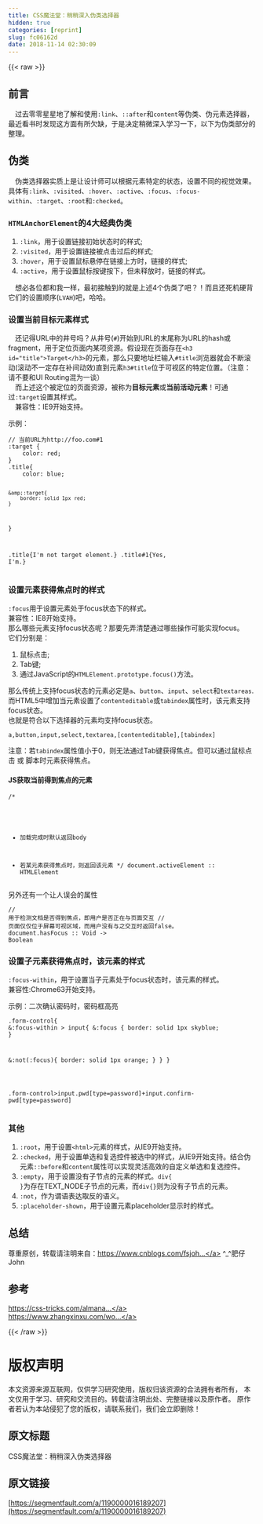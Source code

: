```yaml
---
title: CSS魔法堂：稍稍深入伪类选择器
hidden: true
categories: [reprint]
slug: fc06162d
date: 2018-11-14 02:30:09
---
```


{{< raw >}}
<h2>&#x524D;&#x8A00;</h2><p>&#x2003;&#x8FC7;&#x53BB;&#x96F6;&#x96F6;&#x661F;&#x661F;&#x5730;&#x4E86;&#x89E3;&#x548C;&#x4F7F;&#x7528;<code>:link</code>&#x3001;<code>::after</code>&#x548C;<code>content</code>&#x7B49;&#x4F2A;&#x7C7B;&#x3001;&#x4F2A;&#x5143;&#x7D20;&#x9009;&#x62E9;&#x5668;&#xFF0C;&#x6700;&#x8FD1;&#x770B;&#x4E66;&#x65F6;&#x53D1;&#x73B0;&#x8FD9;&#x65B9;&#x9762;&#x6709;&#x6240;&#x6B20;&#x7F3A;&#xFF0C;&#x4E8E;&#x662F;&#x51B3;&#x5B9A;&#x7A0D;&#x5FAE;&#x6DF1;&#x5165;&#x5B66;&#x4E60;&#x4E00;&#x4E0B;&#xFF0C;&#x4EE5;&#x4E0B;&#x4E3A;&#x4F2A;&#x7C7B;&#x90E8;&#x5206;&#x7684;&#x6574;&#x7406;&#x3002;</p><h2>&#x4F2A;&#x7C7B;</h2><p>&#x2003;&#x4F2A;&#x7C7B;&#x9009;&#x62E9;&#x5668;&#x5B9E;&#x8D28;&#x4E0A;&#x662F;&#x8BA9;&#x8BBE;&#x8BA1;&#x5E08;&#x53EF;&#x4EE5;&#x6839;&#x636E;&#x5143;&#x7D20;&#x7279;&#x5B9A;&#x7684;&#x72B6;&#x6001;&#xFF0C;&#x8BBE;&#x7F6E;&#x4E0D;&#x540C;&#x7684;&#x89C6;&#x89C9;&#x6548;&#x679C;&#x3002;&#x5177;&#x4F53;&#x6709;<code>:link</code>&#x3001;<code>:visited</code>&#x3001;<code>:hover</code>&#x3001;<code>:active</code>&#x3001;<code>:focus</code>&#x3001;<code>:focus-within</code>&#x3001;<code>:target</code>&#x3001;<code>:root</code>&#x548C;<code>:checked</code>&#x3002;</p><h3><code>HTMLAnchorElement</code>&#x7684;4&#x5927;&#x7ECF;&#x5178;&#x4F2A;&#x7C7B;</h3><ol><li><code>:link</code>&#xFF0C;&#x7528;&#x4E8E;&#x8BBE;&#x7F6E;&#x94FE;&#x63A5;&#x521D;&#x59CB;&#x72B6;&#x6001;&#x65F6;&#x7684;&#x6837;&#x5F0F;;</li><li><code>:visited</code>&#xFF0C;&#x7528;&#x4E8E;&#x8BBE;&#x7F6E;&#x94FE;&#x63A5;&#x88AB;&#x70B9;&#x51FB;&#x8FC7;&#x540E;&#x7684;&#x6837;&#x5F0F;;</li><li><code>:hover</code>&#xFF0C;&#x7528;&#x4E8E;&#x8BBE;&#x7F6E;&#x9F20;&#x6807;&#x60AC;&#x505C;&#x5728;&#x94FE;&#x63A5;&#x4E0A;&#x65B9;&#x65F6;&#xFF0C;&#x94FE;&#x63A5;&#x7684;&#x6837;&#x5F0F;;</li><li><code>:active</code>&#xFF0C;&#x7528;&#x4E8E;&#x8BBE;&#x7F6E;&#x9F20;&#x6807;&#x6309;&#x952E;&#x6309;&#x4E0B;&#xFF0C;&#x4F46;&#x672A;&#x91CA;&#x653E;&#x65F6;&#xFF0C;&#x94FE;&#x63A5;&#x7684;&#x6837;&#x5F0F;&#x3002;</li></ol><p>&#x2003;&#x60F3;&#x5FC5;&#x5404;&#x4F4D;&#x90FD;&#x548C;&#x6211;&#x4E00;&#x6837;&#xFF0C;&#x6700;&#x521D;&#x63A5;&#x89E6;&#x5230;&#x7684;&#x5C31;&#x662F;&#x4E0A;&#x8FF0;4&#x4E2A;&#x4F2A;&#x7C7B;&#x4E86;&#x5427;&#xFF1F;&#xFF01;&#x800C;&#x4E14;&#x8FD8;&#x6B7B;&#x673A;&#x786C;&#x80CC;&#x5B83;&#x4EEC;&#x7684;&#x8BBE;&#x7F6E;&#x987A;&#x5E8F;(<code>LVAH</code>)&#x5427;&#xFF0C;&#x54C8;&#x54C8;&#x3002;</p><h3>&#x8BBE;&#x7F6E;&#x5F53;&#x524D;&#x76EE;&#x6807;&#x5143;&#x7D20;&#x6837;&#x5F0F;</h3><p>&#x2003;&#x8FD8;&#x8BB0;&#x5F97;URL&#x4E2D;&#x7684;&#x4E95;&#x53F7;&#x5417;&#xFF1F;&#x4ECE;&#x4E95;&#x53F7;(<code>#</code>)&#x5F00;&#x59CB;&#x5230;URL&#x7684;&#x672B;&#x5C3E;&#x79F0;&#x4E3A;URL&#x7684;hash&#x6216;fragment&#xFF0C;&#x7528;&#x4E8E;&#x5B9A;&#x4F4D;&#x9875;&#x9762;&#x5185;&#x67D0;&#x9879;&#x8D44;&#x6E90;&#x3002;&#x5047;&#x8BBE;&#x73B0;&#x5728;&#x9875;&#x9762;&#x5B58;&#x5728;<code>&lt;h3 id=&quot;title&quot;&gt;Target&lt;/h3&gt;</code>&#x7684;&#x5143;&#x7D20;&#xFF0C;&#x90A3;&#x4E48;&#x53EA;&#x8981;&#x5730;&#x5740;&#x680F;&#x8F93;&#x5165;<code>#title</code>&#x6D4F;&#x89C8;&#x5668;&#x5C31;&#x4F1A;&#x4E0D;&#x65AD;&#x6EDA;&#x52A8;(&#x6EDA;&#x52A8;&#x4E0D;&#x4E00;&#x5B9A;&#x5B58;&#x5728;&#x8865;&#x95F4;&#x52A8;&#x6548;)&#x76F4;&#x5230;&#x5143;&#x7D20;<code>h3#title</code>&#x4F4D;&#x4E8E;&#x53EF;&#x89C6;&#x533A;&#x7684;&#x7279;&#x5B9A;&#x4F4D;&#x7F6E;&#x3002;&#xFF08;&#x6CE8;&#x610F;&#xFF1A;&#x8BF7;&#x4E0D;&#x8981;&#x548C;UI Routing&#x6DF7;&#x4E3A;&#x4E00;&#x8C08;&#xFF09;<br>&#x2003;&#x800C;&#x4E0A;&#x8FF0;&#x8FD9;&#x4E2A;&#x88AB;&#x5B9A;&#x4F4D;&#x7684;&#x9875;&#x9762;&#x8D44;&#x6E90;&#xFF0C;&#x88AB;&#x79F0;&#x4E3A;<strong>&#x76EE;&#x6807;&#x5143;&#x7D20;</strong>&#x6216;<strong>&#x5F53;&#x524D;&#x6D3B;&#x52A8;&#x5143;&#x7D20;</strong>&#xFF01;&#x53EF;&#x901A;&#x8FC7;<code>:target</code>&#x8BBE;&#x7F6E;&#x5176;&#x6837;&#x5F0F;&#x3002;<br>&#x2003;&#x517C;&#x5BB9;&#x6027;&#xFF1A;IE9&#x5F00;&#x59CB;&#x652F;&#x6301;&#x3002;</p><p>&#x793A;&#x4F8B;&#xFF1A;</p><pre><code>// &#x5F53;&#x524D;URL&#x4E3A;http://foo.com#1
:target {
    color: red;
}
.title{
    color: blue;
    
    &amp;:target{
        border: solid 1px red;
    }
}

.title{I&apos;m not target element.}
.title#1{Yes, I&apos;m.}</code></pre><h3>&#x8BBE;&#x7F6E;&#x5143;&#x7D20;&#x83B7;&#x5F97;&#x7126;&#x70B9;&#x65F6;&#x7684;&#x6837;&#x5F0F;</h3><p><code>:focus</code>&#x7528;&#x4E8E;&#x8BBE;&#x7F6E;&#x5143;&#x7D20;&#x5904;&#x4E8E;focus&#x72B6;&#x6001;&#x4E0B;&#x7684;&#x6837;&#x5F0F;&#x3002;<br>&#x517C;&#x5BB9;&#x6027;&#xFF1A;IE8&#x5F00;&#x59CB;&#x652F;&#x6301;&#x3002;<br>&#x90A3;&#x4E48;&#x54EA;&#x4E9B;&#x5143;&#x7D20;&#x652F;&#x6301;focus&#x72B6;&#x6001;&#x5462;&#xFF1F;&#x90A3;&#x8981;&#x5148;&#x5F04;&#x6E05;&#x695A;&#x901A;&#x8FC7;&#x54EA;&#x4E9B;&#x64CD;&#x4F5C;&#x53EF;&#x80FD;&#x5B9E;&#x73B0;focus&#x3002;<br>&#x5B83;&#x4EEC;&#x5206;&#x522B;&#x662F;&#xFF1A;</p><ol><li>&#x9F20;&#x6807;&#x70B9;&#x51FB;;</li><li>Tab&#x952E;;</li><li>&#x901A;&#x8FC7;JavaScript&#x7684;<code>HTMLElement.prototype.focus()</code>&#x65B9;&#x6CD5;&#x3002;</li></ol><p>&#x90A3;&#x4E48;&#x4F20;&#x7EDF;&#x4E0A;&#x652F;&#x6301;focus&#x72B6;&#x6001;&#x7684;&#x5143;&#x7D20;&#x5FC5;&#x5B9A;&#x662F;<code>a</code>&#x3001;<code>button</code>&#x3001;<code>input</code>&#x3001;<code>select</code>&#x548C;<code>textareas</code>.<br>&#x800C;HTML5&#x4E2D;&#x589E;&#x52A0;&#x5F53;&#x5143;&#x7D20;&#x8BBE;&#x7F6E;&#x4E86;<code>contenteditable</code>&#x6216;<code>tabindex</code>&#x5C5E;&#x6027;&#x65F6;&#xFF0C;&#x8BE5;&#x5143;&#x7D20;&#x652F;&#x6301;focus&#x72B6;&#x6001;&#x3002;<br>&#x4E5F;&#x5C31;&#x662F;&#x7B26;&#x5408;&#x4EE5;&#x4E0B;&#x9009;&#x62E9;&#x5668;&#x7684;&#x5143;&#x7D20;&#x5747;&#x652F;&#x6301;focus&#x72B6;&#x6001;&#x3002;</p><pre><code>a,button,input,select,textarea,[contenteditable],[tabindex]</code></pre><p>&#x6CE8;&#x610F;&#xFF1A;&#x82E5;<code>tabindex</code>&#x5C5E;&#x6027;&#x503C;&#x5C0F;&#x4E8E;0&#xFF0C;&#x5219;&#x65E0;&#x6CD5;&#x901A;&#x8FC7;Tab&#x952E;&#x83B7;&#x5F97;&#x7126;&#x70B9;&#x3002;&#x4F46;&#x53EF;&#x4EE5;&#x901A;&#x8FC7;&#x9F20;&#x6807;&#x70B9;&#x51FB; &#x6216; &#x811A;&#x672C;&#x65F6;&#x5143;&#x7D20;&#x83B7;&#x5F97;&#x7126;&#x70B9;&#x3002;</p><h4>JS&#x83B7;&#x53D6;&#x5F53;&#x524D;&#x5F97;&#x5230;&#x7126;&#x70B9;&#x7684;&#x5143;&#x7D20;</h4><pre><code>/* 
 * &#x52A0;&#x8F7D;&#x5B8C;&#x6210;&#x65F6;&#x9ED8;&#x8BA4;&#x8FD4;&#x56DE;body
 * &#x82E5;&#x67D0;&#x5143;&#x7D20;&#x83B7;&#x5F97;&#x7126;&#x70B9;&#x65F6;&#xFF0C;&#x5219;&#x8FD4;&#x56DE;&#x8BE5;&#x5143;&#x7D20;
 */
document.activeElement :: HTMLElement</code></pre><p>&#x53E6;&#x5916;&#x8FD8;&#x6709;&#x4E00;&#x4E2A;&#x8BA9;&#x4EBA;&#x8BEF;&#x4F1A;&#x7684;&#x5C5E;&#x6027;</p><pre><code>// &#x7528;&#x4E8E;&#x68C0;&#x6D4B;&#x6587;&#x6863;&#x662F;&#x5426;&#x5F97;&#x5230;&#x7126;&#x70B9;&#xFF0C;&#x5373;&#x7528;&#x6237;&#x662F;&#x5426;&#x6B63;&#x5728;&#x4E0E;&#x9875;&#x9762;&#x4EA4;&#x4E92;
// &#x9875;&#x9762;&#x4EC5;&#x4EC5;&#x4F4D;&#x4E8E;&#x5C4F;&#x5E55;&#x53EF;&#x89C6;&#x533A;&#x57DF;&#xFF0C;&#x800C;&#x7528;&#x6237;&#x6CA1;&#x6709;&#x4E0E;&#x4E4B;&#x4EA4;&#x4E92;&#x65F6;&#x8FD4;&#x56DE;false&#x3002;
document.hasFocus :: Void -&gt; Boolean</code></pre><h3>&#x8BBE;&#x7F6E;&#x5B50;&#x5143;&#x7D20;&#x83B7;&#x5F97;&#x7126;&#x70B9;&#x65F6;&#xFF0C;&#x8BE5;&#x5143;&#x7D20;&#x7684;&#x6837;&#x5F0F;</h3><p><code>:focus-within</code>&#xFF0C;&#x7528;&#x4E8E;&#x8BBE;&#x7F6E;&#x5F53;&#x5B50;&#x5143;&#x7D20;&#x5904;&#x4E8E;focus&#x72B6;&#x6001;&#x65F6;&#xFF0C;&#x8BE5;&#x5143;&#x7D20;&#x7684;&#x6837;&#x5F0F;&#x3002;<br>&#x517C;&#x5BB9;&#x6027;:Chrome63&#x5F00;&#x59CB;&#x652F;&#x6301;&#x3002;</p><p>&#x793A;&#x4F8B;&#xFF1A;&#x4E8C;&#x6B21;&#x786E;&#x8BA4;&#x5BC6;&#x7801;&#x65F6;&#xFF0C;&#x5BC6;&#x7801;&#x6846;&#x9AD8;&#x4EAE;</p><pre><code>.form-control{
  &amp;:focus-within &gt; input{
    &amp;:focus {
      border: solid 1px skyblue;
    }
    
    &amp;:not(:focus){
      border: solid 1px orange;
    }
  }
}

.form-control&gt;input.pwd[type=password]+input.confirm-pwd[type=password]</code></pre><h3>&#x5176;&#x4ED6;</h3><ol><li><code>:root</code>&#xFF0C;&#x7528;&#x4E8E;&#x8BBE;&#x7F6E;<code>&lt;html&gt;</code>&#x5143;&#x7D20;&#x7684;&#x6837;&#x5F0F;&#xFF0C;&#x4ECE;IE9&#x5F00;&#x59CB;&#x652F;&#x6301;&#x3002;</li><li><code>:checked</code>&#xFF0C;&#x7528;&#x4E8E;&#x8BBE;&#x7F6E;&#x5355;&#x9009;&#x548C;&#x590D;&#x9009;&#x63A7;&#x4EF6;&#x88AB;&#x9009;&#x4E2D;&#x7684;&#x6837;&#x5F0F;&#xFF0C;&#x4ECE;IE9&#x5F00;&#x59CB;&#x652F;&#x6301;&#x3002;&#x7ED3;&#x5408;&#x4F2A;&#x5143;&#x7D20;<code>::before</code>&#x548C;<code>content</code>&#x5C5E;&#x6027;&#x53EF;&#x4EE5;&#x5B9E;&#x73B0;&#x7075;&#x6D3B;&#x9AD8;&#x6548;&#x7684;&#x81EA;&#x5B9A;&#x4E49;&#x5355;&#x9009;&#x548C;&#x590D;&#x9009;&#x63A7;&#x4EF6;&#x3002;</li><li><code>:empty</code>&#xFF0C;&#x7528;&#x4E8E;&#x8BBE;&#x7F6E;&#x6CA1;&#x6709;&#x5B50;&#x8282;&#x70B9;&#x7684;&#x5143;&#x7D20;&#x7684;&#x6837;&#x5F0F;&#x3002;<code>div{ }</code>&#x4E3A;&#x5B58;&#x5728;TEXT_NODE&#x5B50;&#x8282;&#x70B9;&#x7684;&#x5143;&#x7D20;&#xFF0C;&#x800C;<code>div{}</code>&#x5219;&#x4E3A;&#x6CA1;&#x6709;&#x5B50;&#x8282;&#x70B9;&#x7684;&#x5143;&#x7D20;&#x3002;</li><li><code>:not</code>&#xFF0C;&#x4F5C;&#x4E3A;&#x8C13;&#x8BED;&#x8868;&#x8FBE;&#x53D6;&#x53CD;&#x7684;&#x8BED;&#x4E49;&#x3002;</li><li><code>:placeholder-shown</code>&#xFF0C;&#x7528;&#x4E8E;&#x8BBE;&#x7F6E;&#x5143;&#x7D20;placeholder&#x663E;&#x793A;&#x65F6;&#x7684;&#x6837;&#x5F0F;&#x3002;</li></ol><h2>&#x603B;&#x7ED3;</h2><p>&#x5C0A;&#x91CD;&#x539F;&#x521B;&#xFF0C;&#x8F6C;&#x8F7D;&#x8BF7;&#x6CE8;&#x660E;&#x6765;&#x81EA;&#xFF1A;<a href="https://www.cnblogs.com/fsjohnhuang/p/9551799.html" rel="nofollow noreferrer">https://www.cnblogs.com/fsjoh...</a> ^_^&#x80A5;&#x4ED4;John</p><h2>&#x53C2;&#x8003;</h2><p><a href="https://css-tricks.com/almanac/selectors/f/focus/" rel="nofollow noreferrer">https://css-tricks.com/almana...</a><br><a href="https://www.zhangxinxu.com/wordpress/2018/01/css-focus-within-pseudo-class-selector" rel="nofollow noreferrer">https://www.zhangxinxu.com/wo...</a></p>
{{< /raw >}}

# 版权声明
本文资源来源互联网，仅供学习研究使用，版权归该资源的合法拥有者所有，
本文仅用于学习、研究和交流目的。转载请注明出处、完整链接以及原作者。
原作者若认为本站侵犯了您的版权，请联系我们，我们会立即删除！

## 原文标题
CSS魔法堂：稍稍深入伪类选择器

## 原文链接
[https://segmentfault.com/a/1190000016189207](https://segmentfault.com/a/1190000016189207)

